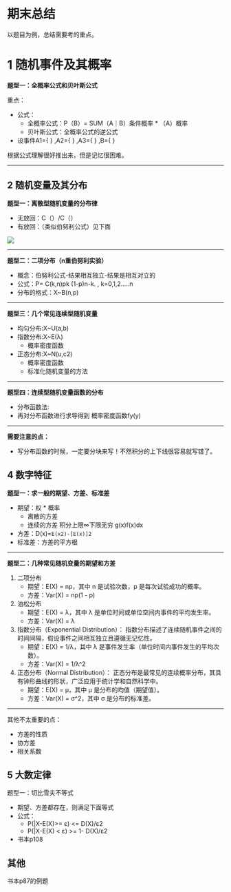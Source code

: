 # 期末总结

以题目为例，总结需要考的重点。

# 1 随机事件及其概率

**题型一：全概率公式和贝叶斯公式**

重点：

- 公式：
	- 全概率公式：P（B）= SUM（A｜B）条件概率 * （A）概率
	- 贝叶斯公式：全概率公式的逆公式 
- 设事件A1={ } ,A2={ } ,A3={ } ,B={ }

根据公式理解很好推出来，但是记忆很困难。

---



## 2 随机变量及其分布

**题型一：离散型随机变量的分布律**

- 无放回：C（）/C（）
- 有放回：（类似伯努利公式）见下面

![](https://pic.imgdb.cn/item/648813fd1ddac507ccbfa710.jpg)

---


**题型二：二项分布（n重伯努利实验）**

- 概念：伯努利公式-结果相互独立-结果是相互对立的
- 公式：P= C(k,n)pk (1-p)n-k.  , k=0,1,2.....n
- 分布的格式：X~B(n,p)

---

**题型三：几个常见连续型随机变量**

- 均匀分布:X~U(a,b)
- 指数分布:X~E(λ)
	- 概率密度函数
- 正态分布:X~N(u,c2)
	- 概率密度函数
	- 标准化随机变量的方法

---

**题型四：连续型随机变量函数的分布**

- 分布函数法:
- 再对分布函数进行求导得到 概率密度函数fy(y)

---

**需要注意的点：**

- 写分布函数的时候，一定要分块来写！不然积分的上下线很容易就写错了。


## 4 数字特征

**题型一：求一般的期望、方差、标准差**

- 期望：权 * 概率
	- 离散的方差
	- 连续的方差 积分上限∞下限无穷 g(x)f(x)dx
- 方差：D(x)=`E(x2)-[E(x)]2`
- 标准差：方差的平方根

---

**题型二：几种常见随机变量的期望和方差**

1. 二项分布
    - 期望：E(X) = np，其中 n 是试验次数，p 是每次试验成功的概率。
    - 方差：Var(X) = np(1 - p)
2. 泊松分布
    - 期望：E(X) = λ，其中 λ 是单位时间或单位空间内事件的平均发生率。
    - 方差：Var(X) = λ
3. 指数分布（Exponential Distribution）： 指数分布描述了连续随机事件之间的时间间隔，假设事件之间相互独立且遵循无记忆性。
    - 期望：E(X) = 1/λ，其中 λ 是事件发生率（单位时间内事件发生的平均次数）。
    - 方差：Var(X) = 1/λ^2
4. 正态分布（Normal Distribution）： 正态分布是最常见的连续概率分布，其具有钟形曲线的形状，广泛应用于统计学和自然科学中。
    - 期望：E(X) = μ，其中 μ 是分布的均值（期望值）。
    - 方差：Var(X) = σ^2，其中 σ 是分布的标准差。


---

其他不太重要的点：

- 方差的性质
- 协方差
- 相关系数

## 5 大数定律

题型一：切比雪夫不等式

- 期望、方差都存在，则满足下面等式
- 公式：
	- P(|X-E(X)>= ε) <= D(X)/ε2
	- P(|X-E(X) < ε) >= 1- D(X)/ε2
- 书本p108


## 其他

书本p87的例题